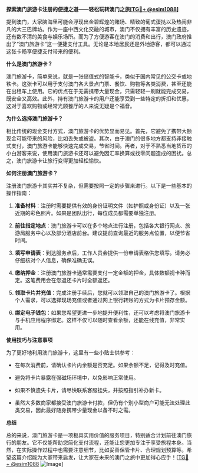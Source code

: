 **探索澳门旅游卡注册的便捷之道——轻松玩转澳门之旅[[TG💪+ @esim1088](https://t.me/s/esim1088)]**

提到澳门，大家脑海里可能会浮现出金碧辉煌的赌场、精致的葡式蛋挞以及热闹非凡的大三巴牌坊。作为一座中西文化交融的城市，澳门不仅拥有丰富的历史遗迹，还有数不清的美食与娱乐场所。而为了方便游客在澳门的消费和出行，澳门政府推出了“澳门旅游卡”这一便捷支付工具。无论是本地居民还是外地游客，都可以通过这张卡畅享便捷支付带来的便利。

**什么是澳门旅游卡？**

澳门旅游卡，简单来说，就是一张储值式的智能卡，类似于国内常见的公交卡或地铁卡。这张卡可以用于支付澳门各大景点门票、餐饮、购物等各类消费，甚至还能在出租车上使用。它的优点在于无需携带大量现金，只需轻轻一刷就能完成交易，既安全又高效。此外，持有澳门旅游卡的用户还能享受到一些特定的折扣和优惠，这对于喜欢购物或经常光顾餐厅的人来说无疑是个福音。

**为什么选择澳门旅游卡？**

相比传统的现金支付方式，澳门旅游卡的优势显而易见。首先，它避免了携带大额现金可能带来的风险，比如丢失或被盗。其次，由于澳门的很多地方都支持非接触式支付，澳门旅游卡能够快速完成交易，节省时间。再者，对于不熟悉当地货币的小白游客来说，使用澳门旅游卡还可以避免因汇率换算或找零问题造成的困扰。总之，澳门旅游卡让旅行变得更加轻松愉快。

**如何注册澳门旅游卡？**

注册澳门旅游卡其实并不复杂，但需要按照一定的步骤来进行。以下是一些基本的操作指南：

1. **准备材料**：注册时需要提供有效的身份证明文件（如护照或身份证）以及一张近期的彩色照片。如果是团队出行，每位成员都需要单独注册。
   
2. **前往指定地点**：澳门旅游卡可以在多个地点进行注册，包括各大银行网点、旅游局服务中心以及部分酒店前台。建议提前查询最近的服务点位置，以便节省时间。

3. **填写申请表**：到达服务点后，工作人员会提供一份申请表格供您填写。请务必仔细核对个人信息，确保准确无误。

4. **缴纳押金**：注册澳门旅游卡通常需要支付一定金额的押金，具体数额视卡种而定。这笔费用会在您退还卡片时全额返还。

5. **领取卡片并充值**：完成注册手续后，您就可以领取自己的澳门旅游卡了。根据个人需求，可以选择现场充值或者通过网上银行转账的方式为卡片预存金额。

6. **绑定电子钱包**：如果您希望更进一步地提升便利性，还可以考虑将澳门旅游卡与手机应用程序绑定。这样不仅可以随时查看余额，还能在线充值，非常实用。

**使用技巧与注意事项**

为了更好地利用澳门旅游卡，这里有一些小贴士供参考：

- 在每次消费前，请确认卡片内余额是否充足。如果余额不足，记得及时充值。
  
- 避免将卡片暴露在强磁场环境中，以免影响正常使用。

- 如果不慎遗失卡片，请尽快联系客服挂失，并按照指引补办新卡。

- 虽然大多数商家都接受澳门旅游卡付款，但仍有个别小型商户可能无法处理此类交易，因此最好随身携带少量现金以备不时之需。

**总结**

总的来说，澳门旅游卡是一项极具实用价值的服务项目，特别适合计划前往澳门旅行的朋友。它不仅能帮助您简化支付流程，还能让您更加专注于享受旅程本身。当然，在实际操作过程中也需要注意细节，比如妥善保管卡片、合理规划预算等。希望这篇介绍能为大家带来启发，让大家在未来的澳门之旅中更加得心应手！[[TG💪+ @esim1088](https://t.me/s/esim1088) ![Image](https://i.postimg.cc/4NQfJmqS/Snipaste-2025-05-13-00-14-12.png)]